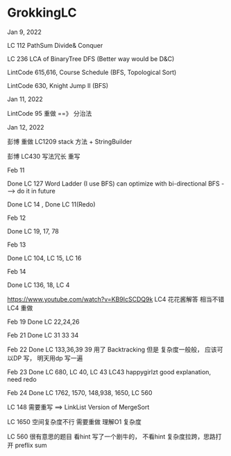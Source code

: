 # GrokkingLC

Jan 9, 2022

LC 112 PathSum Divide& Conquer

LC 236 LCA of BinaryTree DFS (Better way would be D&C)

LintCode 615,616, Course Schedule (BFS, Topological Sort)

LintCode 630, Knight Jump II (BFS)

Jan 11, 2022

LintCode 95 重做 ==》 分治法

Jan 12, 2022

彭博 重做 LC1209 stack 方法 + StringBuilder

彭博 LC430 写法冗长 重写

Feb 11

Done LC 127 Word Ladder (I use BFS) can optimize with bi-directional BFS ---> do it in future

Done LC 14 , Done LC 11(Redo)

Feb 12

Done LC 19, 17, 78

Feb 13

Done LC 104, LC 15, LC 16

Feb 14

Done LC 136, 18, LC 4

https://www.youtube.com/watch?v=KB9IcSCDQ9k LC4 花花酱解答 相当不错 LC4 重做

Feb 19
Done LC 22,24,26

Feb 21 
Done LC 31 33 34

Feb 22
Done LC 133,36,39
39 用了 Backtracking  但是 复杂度一般般， 应该可以DP 写， 明天用dp 写一遍

Feb 23
Done LC 680, LC 40, LC 43
LC43 happygirlzt good explanation, need redo

Feb 24
Done LC 1762, 1570, 148,938, 1650, LC 560

LC 148 需要重写 ==> LinkList Version of MergeSort

LC 1650 空间复杂度不行 需要重做 理解O1 复杂度

LC 560 很有意思的题目 看hint 写了一个剧牛的， 不看hint 复杂度拉跨，思路打开 preflix sum
